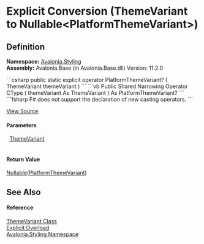 # Explicit Conversion (ThemeVariant to Nullable&lt;PlatformThemeVariant&gt;)




## Definition
**Namespace:** <a href="N_Avalonia_Styling">Avalonia.Styling</a>  
**Assembly:** Avalonia.Base (in Avalonia.Base.dll) Version: 11.2.0

<Tabs groupId="api-code-preview">
<TabItem value="csharp" label="C#">
```csharp
public static explicit operator PlatformThemeVariant? (
	ThemeVariant themeVariant
)
```
</TabItem>
<TabItem value="vb" label="VB">
```vb
Public Shared Narrowing Operator CType ( 
	themeVariant As ThemeVariant
) As PlatformThemeVariant?
```
</TabItem>
<TabItem value="fsharp" label="F#">
```fsharp
F# does not support the declaration of new casting operators.
```
</TabItem>
</Tabs>



<a href="https://github.com/AvaloniaUI/Avalonia/tree/master/src/Avalonia.Base/Styling/ThemeVariant.cs#L108" title="View the source code">View Source</a>



#### Parameters
<dl><dt>  <a href="T_Avalonia_Styling_ThemeVariant">ThemeVariant</a></dt><dd> </dd></dl>

#### Return Value
<a href="https://learn.microsoft.com/dotnet/api/system.nullable-1" target="_blank" rel="noopener noreferrer">Nullable</a>(<a href="T_Avalonia_Platform_PlatformThemeVariant">PlatformThemeVariant</a>)

## See Also


#### Reference
<a href="T_Avalonia_Styling_ThemeVariant">ThemeVariant Class</a>  
<a href="Overload_Avalonia_Styling_ThemeVariant_op_Explicit">Explicit Overload</a>  
<a href="N_Avalonia_Styling">Avalonia.Styling Namespace</a>  
